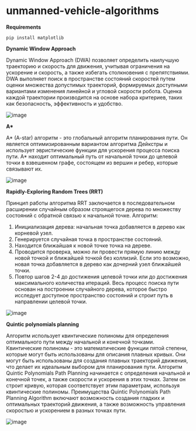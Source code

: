 # unmanned-vehicle-algorithms
**Requirements**
```console
pip install matplotlib
```

**Dynamic Window Approach**

Dynamic Window Approach (DWA) позволяет определить наилучшую траекторию и скорость для движения, учитывая ограничения на ускорение и скорость, а также избегать столкновения с препятствиями.
DWA выполняет поиск в пространстве состояний скоростей путем оценки множества допустимых траекторий, формируемых доступными вариантами изменения линейной и угловой скорости робота. Оценка каждой траектории производится на основе набора критериев, таких как безопасность, эффективность и удобство.

![image](https://github.com/thehighestmath/unmanned-vehicle-algorithms/assets/48179773/6ab637ba-b100-44f4-bf2a-1e31c05341fc)

**A\***

A* (A-star) алгоритм - это глобальный алгоритм планирования пути. Он является оптимизированным вариантом алгоритма Дейкстры и использует эвристические функции для ускорения процесса поиска пути. A* находит оптимальный путь от начальной точки до целевой точки в взвешенном графе, состоящем из вершин и ребер, которые связывают их.

![image](https://github.com/thehighestmath/unmanned-vehicle-algorithms/assets/48179773/38ad458e-005a-4ea3-ab2d-46901f6d573e)


**Rapidly-Exploring Random Trees (RRT)**

Принцип работы алгоритма RRT заключается в последовательном расширении случайным образом строящегося дерева по множеству состояний с обратной связью к начальной точке. Алгоритм:
1. Инициализация дерева: начальная точка добавляется в дерево как корневой узел.
2. Генерируется случайная точка  в пространстве состояний.
3. Находится ближайшая к новой точке точка на дереве.
4. Проводится проверка, можно ли провести прямую линию между новой точкой и ближайшей точкой без коллизий. Если это возможно, новая точка добавляется в дерево как дочерний узел ближайшей точки.
5. Повтор шагов 2-4 до достижения целевой точки или до достижения максимального количества итераций.
Весь процесс поиска пути основан на построении случайного дерева, которое быстро исследует доступное пространство состояний и строит путь в направлении целевой точки.

![image](https://github.com/thehighestmath/unmanned-vehicle-algorithms/assets/48179773/c8aaa83b-b215-4558-ae8d-c1176f888f30)

**Quintic polynomials planning**

Алгоритм использует квинтические полиномы для определения оптимального пути между начальной и конечной точками.
Квинтические полиномы - это математические функции пятой степени, которые могут быть использованы для описания плавных кривых. Они могут быть использованы для создания плавных траекторий движения, что делает их идеальным выбором для планирования пути.
Алгоритм Quintic Polynomials Path Planning начинается с определения начальной и конечной точек, а также скорости и ускорения в этих точках. Затем он строит кривую, которая соответствует этим параметрам, используя квинтические полиномы.
Преимущества Quintic Polynomials Path Planning Algorithm включают возможность создания гладких и оптимальных траекторий движения, а также возможность управления скоростью и ускорением в разных точках пути.

![image](https://github.com/thehighestmath/unmanned-vehicle-algorithms/assets/48179773/dc082504-047f-4415-b880-82a2d4930b65)
